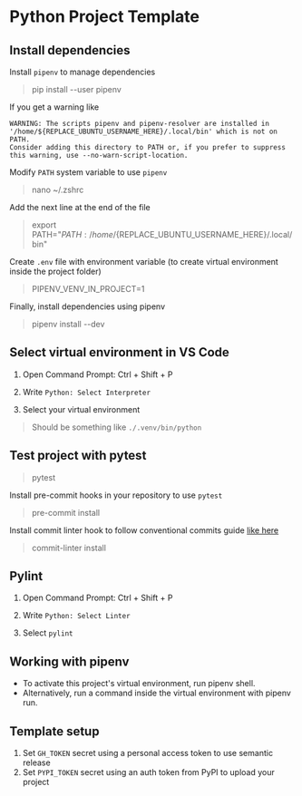 # Python Project Template

## Install dependencies

Install `pipenv` to manage dependencies

> pip install --user pipenv

If you get a warning like

```
WARNING: The scripts pipenv and pipenv-resolver are installed in '/home/${REPLACE_UBUNTU_USERNAME_HERE}/.local/bin' which is not on PATH.
Consider adding this directory to PATH or, if you prefer to suppress this warning, use --no-warn-script-location.
```

Modify `PATH` system variable to use `pipenv`

> nano ~/.zshrc

Add the next line at the end of the file

> export PATH="$PATH:/home/${REPLACE_UBUNTU_USERNAME_HERE}/.local/bin"

Create `.env` file with environment variable (to create virtual environment inside the project folder)

> PIPENV_VENV_IN_PROJECT=1

Finally, install dependencies using pipenv

> pipenv install --dev

## Select virtual environment in VS Code

1. Open Command Prompt: Ctrl + Shift + P

2. Write `Python: Select Interpreter`

3. Select your virtual environment

> Should be something like `./.venv/bin/python`

## Test project with pytest

> pytest

Install pre-commit hooks in your repository to use `pytest`

> pre-commit install

Install commit linter hook to follow conventional commits guide [like here](https://www.conventionalcommits.org/en/v1.0.0/)

> commit-linter install

## Pylint

1. Open Command Prompt: Ctrl + Shift + P

2. Write `Python: Select Linter`

3. Select `pylint`

## Working with pipenv

-   To activate this project's virtual environment, run pipenv shell.
-   Alternatively, run a command inside the virtual environment with pipenv run.

## Template setup

1. Set `GH_TOKEN` secret using a personal access token to use semantic release
2. Set `PYPI_TOKEN` secret using an auth token from PyPI to upload your project
